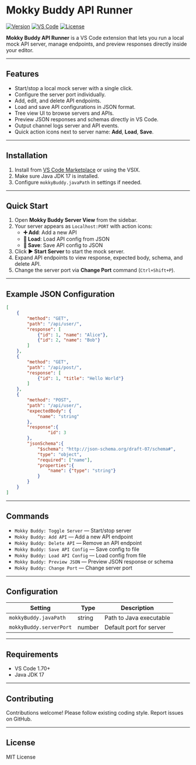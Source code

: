 # Mokky Buddy API Runner

[![Version](https://img.shields.io/badge/version-1.0.34-blue)](https://marketplace.visualstudio.com/items?itemName=stapedev.mokky-buddy-api-runner)
[![VS Code](https://img.shields.io/badge/VS%20Code-1.70+-purple)](https://code.visualstudio.com/)
[![License](https://img.shields.io/badge/license-MIT-green)](LICENSE)

**Mokky Buddy API Runner** is a VS Code extension that lets you run a local mock API server, manage endpoints, and preview responses directly inside your editor.

---

## Features

- Start/stop a local mock server with a single click.
- Configure the server port individually.
- Add, edit, and delete API endpoints.
- Load and save API configurations in JSON format.
- Tree view UI to browse servers and APIs.
- Preview JSON responses and schemas directly in VS Code.
- Output channel logs server and API events.
- Quick action icons next to server name: **Add**, **Load**, **Save**.

---

## Installation

1. Install from [VS Code Marketplace](https://marketplace.visualstudio.com/items?itemName=stapedev.mokky-buddy-api-runner) or using the VSIX.
2. Make sure Java JDK 17 is installed.
3. Configure `mokkyBuddy.javaPath` in settings if needed.

---

## Quick Start

1. Open **Mokky Buddy Server View** from the sidebar.
2. Your server appears as `Localhost:PORT` with action icons:
   - **➕ Add**: Add a new API
   - **📂 Load**: Load API config from JSON
   - **💾 Save**: Save API config to JSON
3. Click **▶ Start Server** to start the mock server.
4. Expand API endpoints to view response, expected body, schema, and delete API.
5. Change the server port via **Change Port** command (`Ctrl+Shift+P`).

---

## Example JSON Configuration

```json
[
    {
        "method": "GET",
        "path": "/api/user/",
        "response": [
            {"id": 1, "name": "Alice"},
            {"id": 2, "name": "Bob"}
        ]
    },
    {
        "method": "GET",
        "path": "/api/post/",
        "response": [
            {"id": 1, "title": "Hello World"}
        ]
    },
    {
        "method": "POST",
        "path": "/api/user/",
        "expectedBody": {
            "name": "string"
        },
        "response":{
                "id": 3
        },
        "jsonSchema":{
            "$schema": "http://json-schema.org/draft-07/schema#",
            "type": "object",
            "required": ["name"],
            "properties":{
                "name": {"type": "string"}
            }
        }
    }
]
```

---

## Commands

- `Mokky Buddy: Toggle Server` — Start/stop server
- `Mokky Buddy: Add API` — Add a new API endpoint
- `Mokky Buddy: Delete API` — Remove an API endpoint
- `Mokky Buddy: Save API Config` — Save config to file
- `Mokky Buddy: Load API Config` — Load config from file
- `Mokky Buddy: Preview JSON` — Preview JSON response or schema
- `Mokky Buddy: Change Port` — Change server port

---

## Configuration

| Setting | Type | Description |
|---------|------|-------------|
| `mokkyBuddy.javaPath` | string | Path to Java executable |
| `mokkyBuddy.serverPort` | number | Default port for server |

---

## Requirements

- VS Code 1.70+
- Java JDK 17

---

## Contributing

Contributions welcome! Please follow existing coding style. Report issues on GitHub.

---

## License

MIT License
